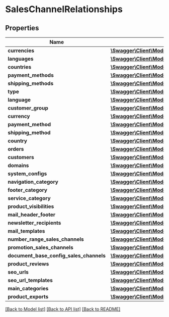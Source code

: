 # SalesChannelRelationships

## Properties
Name | Type | Description | Notes
------------ | ------------- | ------------- | -------------
**currencies** | [**\Swagger\Client\Model\SalesChannelRelationshipsCurrencies**](SalesChannelRelationshipsCurrencies.md) |  | [optional] 
**languages** | [**\Swagger\Client\Model\SalesChannelRelationshipsLanguages**](SalesChannelRelationshipsLanguages.md) |  | [optional] 
**countries** | [**\Swagger\Client\Model\SalesChannelRelationshipsCountries**](SalesChannelRelationshipsCountries.md) |  | [optional] 
**payment_methods** | [**\Swagger\Client\Model\SalesChannelRelationshipsPaymentMethods**](SalesChannelRelationshipsPaymentMethods.md) |  | [optional] 
**shipping_methods** | [**\Swagger\Client\Model\SalesChannelRelationshipsShippingMethods**](SalesChannelRelationshipsShippingMethods.md) |  | [optional] 
**type** | [**\Swagger\Client\Model\SalesChannelRelationshipsType**](SalesChannelRelationshipsType.md) |  | [optional] 
**language** | [**\Swagger\Client\Model\SalesChannelRelationshipsLanguage**](SalesChannelRelationshipsLanguage.md) |  | [optional] 
**customer_group** | [**\Swagger\Client\Model\SalesChannelRelationshipsCustomerGroup**](SalesChannelRelationshipsCustomerGroup.md) |  | [optional] 
**currency** | [**\Swagger\Client\Model\SalesChannelRelationshipsCurrency**](SalesChannelRelationshipsCurrency.md) |  | [optional] 
**payment_method** | [**\Swagger\Client\Model\SalesChannelRelationshipsPaymentMethod**](SalesChannelRelationshipsPaymentMethod.md) |  | [optional] 
**shipping_method** | [**\Swagger\Client\Model\SalesChannelRelationshipsShippingMethod**](SalesChannelRelationshipsShippingMethod.md) |  | [optional] 
**country** | [**\Swagger\Client\Model\SalesChannelRelationshipsCountry**](SalesChannelRelationshipsCountry.md) |  | [optional] 
**orders** | [**\Swagger\Client\Model\SalesChannelRelationshipsOrders**](SalesChannelRelationshipsOrders.md) |  | [optional] 
**customers** | [**\Swagger\Client\Model\SalesChannelRelationshipsCustomers**](SalesChannelRelationshipsCustomers.md) |  | [optional] 
**domains** | [**\Swagger\Client\Model\SalesChannelRelationshipsDomains**](SalesChannelRelationshipsDomains.md) |  | [optional] 
**system_configs** | [**\Swagger\Client\Model\SalesChannelRelationshipsSystemConfigs**](SalesChannelRelationshipsSystemConfigs.md) |  | [optional] 
**navigation_category** | [**\Swagger\Client\Model\SalesChannelRelationshipsNavigationCategory**](SalesChannelRelationshipsNavigationCategory.md) |  | [optional] 
**footer_category** | [**\Swagger\Client\Model\SalesChannelRelationshipsFooterCategory**](SalesChannelRelationshipsFooterCategory.md) |  | [optional] 
**service_category** | [**\Swagger\Client\Model\SalesChannelRelationshipsServiceCategory**](SalesChannelRelationshipsServiceCategory.md) |  | [optional] 
**product_visibilities** | [**\Swagger\Client\Model\SalesChannelRelationshipsProductVisibilities**](SalesChannelRelationshipsProductVisibilities.md) |  | [optional] 
**mail_header_footer** | [**\Swagger\Client\Model\SalesChannelRelationshipsMailHeaderFooter**](SalesChannelRelationshipsMailHeaderFooter.md) |  | [optional] 
**newsletter_recipients** | [**\Swagger\Client\Model\SalesChannelRelationshipsNewsletterRecipients**](SalesChannelRelationshipsNewsletterRecipients.md) |  | [optional] 
**mail_templates** | [**\Swagger\Client\Model\SalesChannelRelationshipsMailTemplates**](SalesChannelRelationshipsMailTemplates.md) |  | [optional] 
**number_range_sales_channels** | [**\Swagger\Client\Model\SalesChannelRelationshipsNumberRangeSalesChannels**](SalesChannelRelationshipsNumberRangeSalesChannels.md) |  | [optional] 
**promotion_sales_channels** | [**\Swagger\Client\Model\SalesChannelRelationshipsPromotionSalesChannels**](SalesChannelRelationshipsPromotionSalesChannels.md) |  | [optional] 
**document_base_config_sales_channels** | [**\Swagger\Client\Model\SalesChannelRelationshipsDocumentBaseConfigSalesChannels**](SalesChannelRelationshipsDocumentBaseConfigSalesChannels.md) |  | [optional] 
**product_reviews** | [**\Swagger\Client\Model\SalesChannelRelationshipsProductReviews**](SalesChannelRelationshipsProductReviews.md) |  | [optional] 
**seo_urls** | [**\Swagger\Client\Model\SalesChannelRelationshipsSeoUrls**](SalesChannelRelationshipsSeoUrls.md) |  | [optional] 
**seo_url_templates** | [**\Swagger\Client\Model\SalesChannelRelationshipsSeoUrlTemplates**](SalesChannelRelationshipsSeoUrlTemplates.md) |  | [optional] 
**main_categories** | [**\Swagger\Client\Model\SalesChannelRelationshipsMainCategories**](SalesChannelRelationshipsMainCategories.md) |  | [optional] 
**product_exports** | [**\Swagger\Client\Model\SalesChannelRelationshipsProductExports**](SalesChannelRelationshipsProductExports.md) |  | [optional] 

[[Back to Model list]](../../README.md#documentation-for-models) [[Back to API list]](../../README.md#documentation-for-api-endpoints) [[Back to README]](../../README.md)

